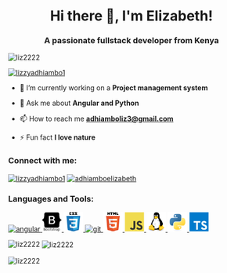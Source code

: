 <h1 align="center">Hi there 👋, I'm Elizabeth!</h1>
<h3 align="center">A passionate fullstack developer from Kenya</h3>

<p align="left"> <img src="https://komarev.com/ghpvc/?username=liz2222&label=Profile%20views&color=0e75b6&style=flat" alt="liz2222" /> </p>

<p align="left"> <a href="https://twitter.com/lizzyadhiambo1" target="blank"><img src="https://img.shields.io/twitter/follow/lizzyadhiambo1?logo=twitter&style=for-the-badge" alt="lizzyadhiambo1" /></a> </p>

- 🔭 I’m currently working on a **Project management system**

- 💬 Ask me about **Angular and Python**

- 📫 How to reach me **adhiamboliz3@gmail.com**

- ⚡ Fun fact **I love nature**

<h3 align="left">Connect with me:</h3>
<p align="left">
<a href="https://twitter.com/lizzyadhiambo1" target="blank"><img align="center" src="https://raw.githubusercontent.com/rahuldkjain/github-profile-readme-generator/master/src/images/icons/Social/twitter.svg" alt="lizzyadhiambo1" height="30" width="40" /></a>
<a href="https://linkedin.com/in/adhiamboelizabeth" target="blank"><img align="center" src="https://raw.githubusercontent.com/rahuldkjain/github-profile-readme-generator/master/src/images/icons/Social/linked-in-alt.svg" alt="adhiamboelizabeth" height="30" width="40" /></a>
</p>

<h3 align="left">Languages and Tools:</h3>
<p align="left"> <a href="https://angular.io" target="_blank" rel="noreferrer"> <img src="https://angular.io/assets/images/logos/angular/angular.svg" alt="angular" width="40" height="40"/> </a> <a href="https://getbootstrap.com" target="_blank" rel="noreferrer"> <img src="https://raw.githubusercontent.com/devicons/devicon/master/icons/bootstrap/bootstrap-plain-wordmark.svg" alt="bootstrap" width="40" height="40"/> </a> <a href="https://www.w3schools.com/css/" target="_blank" rel="noreferrer"> <img src="https://raw.githubusercontent.com/devicons/devicon/master/icons/css3/css3-original-wordmark.svg" alt="css3" width="40" height="40"/> </a> <a href="https://git-scm.com/" target="_blank" rel="noreferrer"> <img src="https://www.vectorlogo.zone/logos/git-scm/git-scm-icon.svg" alt="git" width="40" height="40"/> </a> <a href="https://www.w3.org/html/" target="_blank" rel="noreferrer"> <img src="https://raw.githubusercontent.com/devicons/devicon/master/icons/html5/html5-original-wordmark.svg" alt="html5" width="40" height="40"/> </a> <a href="https://developer.mozilla.org/en-US/docs/Web/JavaScript" target="_blank" rel="noreferrer"> <img src="https://raw.githubusercontent.com/devicons/devicon/master/icons/javascript/javascript-original.svg" alt="javascript" width="40" height="40"/> </a> <a href="https://www.linux.org/" target="_blank" rel="noreferrer"> <img src="https://raw.githubusercontent.com/devicons/devicon/master/icons/linux/linux-original.svg" alt="linux" width="40" height="40"/> </a> <a href="https://www.python.org" target="_blank" rel="noreferrer"> <img src="https://raw.githubusercontent.com/devicons/devicon/master/icons/python/python-original.svg" alt="python" width="40" height="40"/> </a> <a href="https://www.typescriptlang.org/" target="_blank" rel="noreferrer"> <img src="https://raw.githubusercontent.com/devicons/devicon/master/icons/typescript/typescript-original.svg" alt="typescript" width="40" height="40"/> </a> </p>

<p><img align="left" src="https://github-readme-stats.vercel.app/api/top-langs?username=liz2222&show_icons=true&locale=en&layout=compact" alt="liz2222" /></p>

<p>&nbsp;<img align="center" src="https://github-readme-stats.vercel.app/api?username=liz2222&show_icons=true&locale=en" alt="liz2222" /></p>

<p><img align="center" src="https://github-readme-streak-stats.herokuapp.com/?user=liz2222&" alt="liz2222" /></p>
